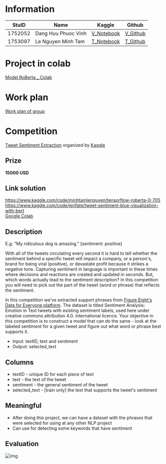# **Information**
|StuID  |        Name       |     Kaggle    |       Github      |
|-------|-------------------|---------------|-------------------|
|1752052|Dang Huu Phuoc Vinh|[V_Notebook](https://www.kaggle.com/danghuuphuocvinh)|[V_Github](https://github.com/DangHuuPhuocVinh/data_science_application)
|1753097|Le Nguyen Minh Tam |[T_Notebook](https://www.kaggle.com/minhtamlenguyen)|[T_Github](https://github.com/lnmtam1999)
# **Project in colab**
[Model RoBerta _ Colab](https://colab.research.google.com/github/DangHuuPhuocVinh/data_science_application/blob/main/tweet-sentiment-extraction-2.ipynb)
# **Work plan**
 [Work plan of group](https://docs.google.com/spreadsheets/d/10moa8xnprmD-MkfVzvn73UQyaCyHGVSmkDy8GRSXU4Y/edit#gid=0)
# **Competition**
 [Tweet Sentiment Extraction](https://www.kaggle.com/competitions/tweet-sentiment-extraction) organized by [Kaggle](https://www.kaggle.com/)
## **Prize**
 **15000 USD**
## **Link solution** 
 https://www.kaggle.com/code/minhtamlenguyen/tensorflow-roberta-0-705
 <br>
 https://www.kaggle.com/code/jerifate/tweet-sentiment-blue-visualization-with-bert
 <br>
 [Google Colab](https://colab.research.google.com/github/lnmtam1999/BigData/blob/main/Amazon_Craw_Bertl.ipynb)
## Description
  E.g: "My ridiculous dog is amazing." [sentiment: positive]

  With all of the tweets circulating every second it is hard to tell whether the sentiment behind a specific tweet will impact a company, or a person's, brand for being viral (positive), or devastate profit because it strikes a negative tone. Capturing sentiment in language is important in these times where decisions and reactions are created and updated in seconds. But, which words actually lead to the sentiment description? In this competition you will need to pick out the part of the tweet (word or phrase) that reflects the sentiment.

  In this competition we've extracted support phrases from [Figure Eight's Data for Everyone platform](https://appen.com/datasets-resource-center/). The dataset is titled Sentiment Analysis: Emotion in Text tweets with existing sentiment labels, used here under creative commons attribution 4.0. international licence. Your objective in this competition is to construct a model that can do the same - look at the labeled sentiment for a given tweet and figure out what word or phrase best supports it.
  
  - Input: textID, text and sentiment
  - Output: selected_text
 
## **Columns**
 -  textID - unique ID for each piece of text
 -  text - the text of the tweet
 -  sentiment - the general sentiment of the tweet
 -  selected_text - [train only] the text that supports the tweet's sentiment
## **Meaningful**
 - After doing this project, we can have a dataset with the phrases that were selected for using at any other NLP project
 - Can use for detecting some keywords that have sentiment 

## **Evaluation**
 ![img](https://user-images.githubusercontent.com/35680794/174698744-57b2f116-fbe4-4fb6-9216-2e83e0494dca.png)
